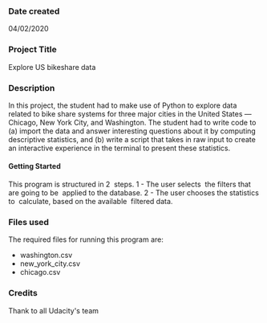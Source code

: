 ### Date created
04/02/2020

### Project Title
Explore US bikeshare data

### Description
In this project, the student had to make use of Python to explore data related to bike share systems for three major cities in the United States — Chicago, New York City, and Washington. The student had to write code to (a) import the data and answer interesting questions about it by computing descriptive statistics, and (b) write a script that takes in raw input to create an interactive experience in the terminal to present these statistics.

#### Getting Started
This program is structured in 2  steps.
1 - The user selects  the filters that are going to be  applied to the database.
2 - The user chooses the statistics to  calculate, based on the available  filtered data.

### Files used
The required files for running this program are:

* washington.csv
* new_york_city.csv
* chicago.csv

### Credits
Thank to all Udacity's team
